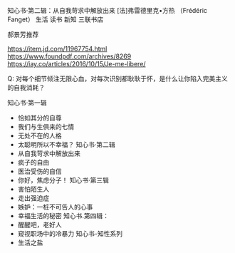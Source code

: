 知心书·第二辑：从自我苛求中解放出来
[法]弗雷德里克•方热 （Frédéric Fanget）
生活 读书 新知 三联书店

郝景芳推荐

https://item.jd.com/11967754.html
https://www.foundpdf.com/archives/8269
https://iay.co/articles/2016/10/15/Je-me-libere/

Q: 对每个细节倾注无限心血，对每次识别都耿耿于怀，是什么让你陷入完美主义的自我消耗？

知心书·第一辑
- 恰如其分的自尊
- 我们与生俱来的七情
- 无处不在的人格
- 太聪明所以不幸福？
知心书·第二辑
- 从自我苛求中解放出来
- 疯子的自由
- 医治受伤的自信
- 你好，焦虑分子！
知心书·第三辑
- 害怕陌生人
- 走出强迫症
- 嫉妒：一桩不可告人的心事
- 幸福生活的秘密
知心书.第四辑：
- 醒醒吧，老好人
- 窥视职场中的冷暴力
知心书-知性系列
- 生活之盐